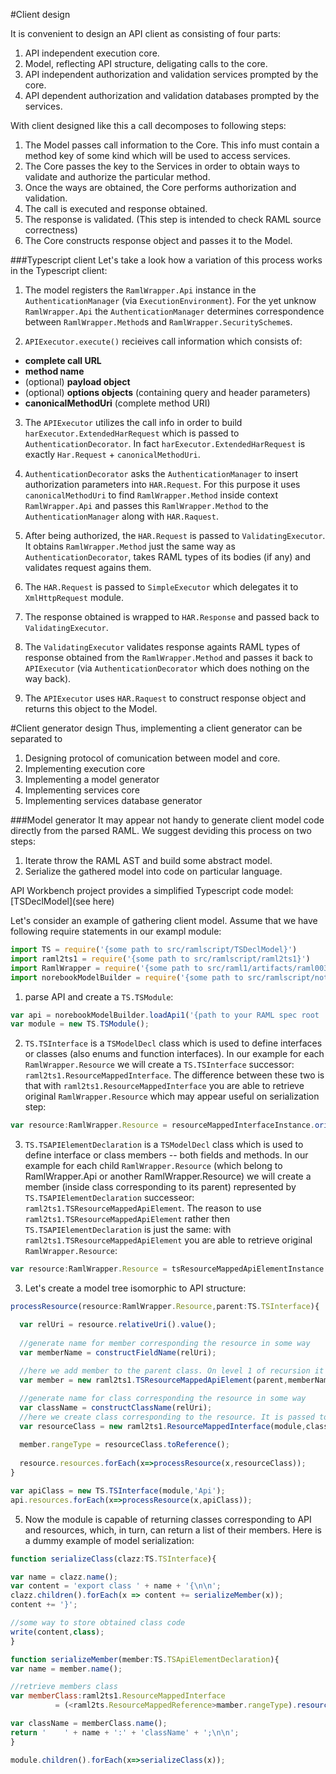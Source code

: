 #Client design

It is convenient to design an API client as consisting of four parts:

1. API independent execution core.
2. Model, reflecting API structure, deligating calls to the core.
3. API independent authorization and validation services prompted by the core.
4. API dependent authorization and validation databases prompted by the services.

With client designed like this a call decomposes to following steps:

1. The Model passes call information to the Core. This info must contain a method key of some kind which will be used to access services.
2. The Core passes the key to the Services in order to obtain ways to validate and authorize the particular method.
3. Once the ways are obtained, the Core performs authorization and validation.
4. The call is executed and response obtained.
5. The response is validated. (This step is intended to check RAML source correctness)
6. The Core constructs response object and passes it to the Model.

###Typescript client
Let's take a look how a variation of this process works in the Typescript client:

1. The model registers the `RamlWrapper.Api` instance in the `AuthenticationManager` (via `ExecutionEnvironment`).
For the yet unknow `RamlWrapper.Api` the `AuthenticationManager` determines correspondence between `RamlWrapper.Method`s and `RamlWrapper.SecurityScheme`s.

2. `APIExecutor.execute()` recieives call information which consists of:
  * **complete call URL**
  * **method name**
  * (optional) **payload object**
  * (optional) **options objects** (containing query and header parameters)
  * **canonicalMethodUri** (complete method URI)

3. The `APIExecutor` utilizes the call info in order to build `harExecutor.ExtendedHarRequest` which is passed to `AuthenticationDecorator`. In fact `harExecutor.ExtendedHarRequest` is exactly `Har.Request` + `canonicalMethodUri`.

4. `AuthenticationDecorator` asks the `AuthenticationManager` to insert authorization parameters into `HAR.Request`. For this purpose it uses `canonicalMethodUri` to find `RamlWrapper.Method` inside context `RamlWrapper.Api` and passes this `RamlWrapper.Method` to the `AuthenticationManager` along with `HAR.Raquest`.

5. After being authorized, the `HAR.Request` is passed to `ValidatingExecutor`. It obtains `RamlWrapper.Method` just the same way as `AuthenticationDecorator`, takes RAML types of its bodies (if any) and validates request agains them.

6. The `HAR.Request` is passed to `SimpleExecutor` which delegates it to `XmlHttpRequest` module.

7. The response obtained is wrapped to `HAR.Response` and passed back to `ValidatingExecutor`.

8. The `ValidatingExecutor` validates response againts RAML types of response obtained from the `RamlWrapper.Method` and passes it back to `APIExecutor` (via `AuthenticationDecorator` which does nothing on the way back).

9. The `APIExecutor` uses `HAR.Raquest` to construct response object and returns this object to the Model.


#Client generator design
Thus, implementing a client generator can be separated to

1. Designing protocol of comunication between model and core.
2. Implementing execution core
3. Implementing a model generator
4. Implementing services core
3. Implementing services database generator


###Model generator
It may appear not handy to generate client model code directly from the parsed RAML. We suggest deviding this process on two steps:

1. Iterate throw the RAML AST and build some abstract model.
2. Serialize the gathered model into code on particular language.

API Workbench project provides a simplified Typescript code model: [TSDeclModel](see here)

Let's consider an example of gathering client model. Assume that we have following require statements in our exampl module:
```javascript
import TS = require('{some path to src/ramlscript/TSDeclModel}')
import raml2ts1 = require('{some path to src/ramlscript/raml2ts1}')
import RamlWrapper = require('{some path to src/raml1/artifacts/raml003Parser}')
import norebookModelBuilder = require('{some path to src/ramlscript/notebookModelBuilder}')
```

1. parse API and create a `TS.TSModule`:
  ```javascript
  var api = norebookModelBuilder.loadApi1('{path to your RAML spec root .raml file}')
  var module = new TS.TSModule();
  ```

2. `TS.TSInterface` is a `TSModelDecl` class which is used to define interfaces or classes (also enums and function interfaces).
In our example for each `RamlWrapper.Resource` we will create a `TS.TSInterface` successor: `raml2ts1.ResourceMappedInterface`.
The difference between these two is that with `raml2ts1.ResourceMappedInterface` you are able to retrieve original `RamlWrapper.Resource` which may appear useful on serialization step:
  ```javascript
  var resource:RamlWrapper.Resource = resourceMappedInterfaceInstance.original().originalResource;
  ```

3. `TS.TSAPIElementDeclaration` is a `TSModelDecl` class which is used to define interface or class members -- both fields and methods.
In our example for each child `RamlWrapper.Resource` (which belong to RamlWrapper.Api or another RamlWrapper.Resource) we will create a member (inside class corresponding to its parent)
represented by `TS.TSAPIElementDeclaration` successeor: `raml2ts1.TSResourceMappedApiElement`. The reason to use `raml2ts1.TSResourceMappedApiElement` rather then `TS.TSAPIElementDeclaration` is just the same:
with `raml2ts1.TSResourceMappedApiElement` you are able to retrieve original `RamlWrapper.Resource`:
  ```javascript
  var resource:RamlWrapper.Resource = tsResourceMappedApiElementInstance.originalResource;
  ```
3. Let's create a model tree isomorphic to API structure:

  ```javascript
processResource(resource:RamlWrapper.Resource,parent:TS.TSInterface){

    var relUri = resource.relativeUri().value();	
	
    //generate name for member corresponding the resource in some way
    var memberName = constructFieldName(relUri);
	
    //here we add member to the parent class. On level 1 of recursion it is `apiClass`
    var member = new raml2ts1.TSResourceMappedApiElement(parent,memberName,resource);

    //generate name for class corresponding the resource in some way
    var className = constructClassName(relUri);
    //here we create class corresponding to the resource. It is passed to next level of recursion.
    var resourceClass =	new raml2ts1.ResourceMappedInterface(module,className,member);
    
    member.rangeType = resourceClass.toReference();
	
    resource.resources.forEach(x=>processResource(x,resourceClass));
}

var apiClass = new TS.TSInterface(module,'Api');
api.resources.forEach(x=>processResource(x,apiClass));
  ```
  
5. Now the module is capable of returning classes corresponding to API and resources, which, in turn, can return a list of their members. Here is a dummy example of model serialization:
  ```javascript
function serializeClass(clazz:TS.TSInterface){
  
  var name = clazz.name();
  var content = 'export class ' + name + '{\n\n';
  clazz.children().forEach(x => content += serializeMember(x));
  content += '}';
  
  //some way to store obtained class code
  write(content,class);
}

function serializeMember(member:TS.TSApiElementDeclaration){
  var name = member.name();
  
  //retrieve members class
  var memberClass:raml2ts1.ResourceMappedInterface
            = (<raml2ts.ResourceMappedReference>mamber.rangeType).resourceInterface();
  
  var className = memberClass.name();
  return '    ' + name + ':' + 'className' + ';\n\n';
}

module.children().forEach(x=>serializeClass(x));
  ```


